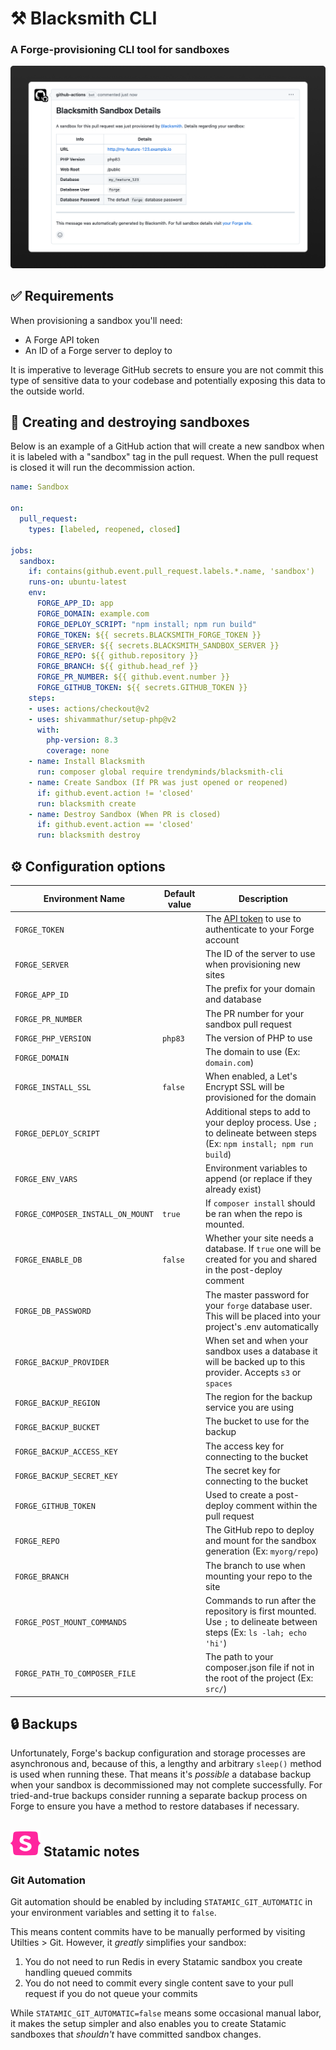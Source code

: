 # ⚒️ Blacksmith CLI
### A Forge-provisioning CLI tool for sandboxes

<img src="docs/preview.png" alt="The confirmation notice posted in a pull request when Blacksmith has provisioned a site to your Laravel Forge server">

## ✅ Requirements

When provisioning a sandbox you'll need:
- A Forge API token
- An ID of a Forge server to deploy to

It is imperative to leverage GitHub secrets to ensure you are not commit this type of sensitive data to your codebase and potentially exposing this data to the outside world.

## 🚀 Creating and destroying sandboxes

Below is an example of a GitHub action that will create a new sandbox when it is labeled with a "sandbox" tag in the pull request. When the pull request is closed it will run the decommission action.

```yaml
name: Sandbox

on:
  pull_request:
    types: [labeled, reopened, closed]

jobs:
  sandbox:
    if: contains(github.event.pull_request.labels.*.name, 'sandbox')
    runs-on: ubuntu-latest
    env:
      FORGE_APP_ID: app
      FORGE_DOMAIN: example.com
      FORGE_DEPLOY_SCRIPT: "npm install; npm run build"
      FORGE_TOKEN: ${{ secrets.BLACKSMITH_FORGE_TOKEN }}
      FORGE_SERVER: ${{ secrets.BLACKSMITH_SANDBOX_SERVER }}
      FORGE_REPO: ${{ github.repository }}
      FORGE_BRANCH: ${{ github.head_ref }}
      FORGE_PR_NUMBER: ${{ github.event.number }}
      FORGE_GITHUB_TOKEN: ${{ secrets.GITHUB_TOKEN }}
    steps:
    - uses: actions/checkout@v2
    - uses: shivammathur/setup-php@v2
      with:
        php-version: 8.3
        coverage: none
    - name: Install Blacksmith
      run: composer global require trendyminds/blacksmith-cli
    - name: Create Sandbox (If PR was just opened or reopened)
      if: github.event.action != 'closed'
      run: blacksmith create
    - name: Destroy Sandbox (When PR is closed)
      if: github.event.action == 'closed'
      run: blacksmith destroy
```

## ⚙️ Configuration options

| Environment Name                   |  Default value  |  Description                                                                                                               |
|------------------------------------|-----------------|----------------------------------------------------------------------------------------------------------------------------|
| `FORGE_TOKEN`                      |                 | The [API token](https://forge.laravel.com/docs/accounts/api) to use to authenticate to your Forge account                  |
| `FORGE_SERVER`                     |                 | The ID of the server to use when provisioning new sites                                                                    |
| `FORGE_APP_ID`                     |                 | The prefix for your domain and database                                                                                    |
| `FORGE_PR_NUMBER`                  |                 | The PR number for your sandbox pull request                                                                                |
| `FORGE_PHP_VERSION`                | `php83`         | The version of PHP to use                                                                                                  |
| `FORGE_DOMAIN`                     |                 | The domain to use (Ex: `domain.com`)                                                                                       |
| `FORGE_INSTALL_SSL`                | `false`         | When enabled, a Let's Encrypt SSL will be provisioned for the domain                                                       |
| `FORGE_DEPLOY_SCRIPT`              |                 | Additional steps to add to your deploy process. Use `;` to delineate between steps (Ex: `npm install; npm run build`)      |
| `FORGE_ENV_VARS`                   |                 | Environment variables to append (or replace if they already exist)                                                         |
| `FORGE_COMPOSER_INSTALL_ON_MOUNT`  | `true`          | If `composer install` should be ran when the repo is mounted.                                                               |
| `FORGE_ENABLE_DB`                  | `false`         | Whether your site needs a database. If `true` one will be created for you and shared in the post-deploy comment             |
| `FORGE_DB_PASSWORD`                |                 | The master password for your `forge` database user. This will be placed into your project's .env automatically              |
| `FORGE_BACKUP_PROVIDER`            |                 | When set and when your sandbox uses a database it will be backed up to this provider. Accepts `s3` or `spaces`              |
| `FORGE_BACKUP_REGION`              |                 | The region for the backup service you are using                                                                            |
| `FORGE_BACKUP_BUCKET`              |                 | The bucket to use for the backup                                                                                           |
| `FORGE_BACKUP_ACCESS_KEY`          |                 | The access key for connecting to the bucket                                                                                |
| `FORGE_BACKUP_SECRET_KEY`          |                 | The secret key for connecting to the bucket                                                                                |
| `FORGE_GITHUB_TOKEN`               |                 | Used to create a post-deploy comment within the pull request                                                               |
| `FORGE_REPO`                       |                 | The GitHub repo to deploy and mount for the sandbox generation (Ex: `myorg/repo`)                                          |
| `FORGE_BRANCH`                     |                 | The branch to use when mounting your repo to the site                                                                      |
| `FORGE_POST_MOUNT_COMMANDS`        |                 | Commands to run after the repository is first mounted. Use `;` to delineate between steps (Ex: `ls -lah; echo 'hi'`)       |
| `FORGE_PATH_TO_COMPOSER_FILE`      |                 | The path to your composer.json file if not in the root of the project (Ex: `src/`)                                         |

## 🔒 Backups

Unfortunately, Forge's backup configuration and storage processes are asynchronous and, because of this, a lengthy and arbitrary `sleep()` method is used when running these. That means it's _possible_ a database backup when your sandbox is decommissioned may not complete successfully. For tried-and-true backups consider running a separate backup process on Forge to ensure you have a method to restore databases if necessary.

## <img src="docs/statamic.svg" alt="Statamic"> Statamic notes

### Git Automation
Git automation should be enabled by including `STATAMIC_GIT_AUTOMATIC` in your environment variables and setting it to `false`.

This means content commits have to be manually performed by visiting Utilties > Git. However, it _greatly_ simplifies your sandbox:

1. You do not need to run Redis in every Statamic sandbox you create handling queued commits
2. You do not need to commit every single content save to your pull request if you do not queue your commits

While `STATAMIC_GIT_AUTOMATIC=false` means some occasional manual labor, it makes the setup simpler and also enables you to create Statamic sandboxes that _shouldn't_ have committed sandbox changes.
